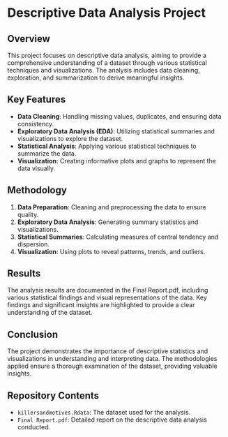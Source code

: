 # Descriptive Data Analysis Project

## Overview

This project focuses on descriptive data analysis, aiming to provide a comprehensive understanding of a dataset through various statistical techniques and visualizations. The analysis includes data cleaning, exploration, and summarization to derive meaningful insights.

## Key Features

- **Data Cleaning**: Handling missing values, duplicates, and ensuring data consistency.
- **Exploratory Data Analysis (EDA)**: Utilizing statistical summaries and visualizations to explore the dataset.
- **Statistical Analysis**: Applying various statistical techniques to summarize the data.
- **Visualization**: Creating informative plots and graphs to represent the data visually.

## Methodology

1. **Data Preparation**: Cleaning and preprocessing the data to ensure quality.
2. **Exploratory Data Analysis**: Generating summary statistics and visualizations.
3. **Statistical Summaries**: Calculating measures of central tendency and dispersion.
4. **Visualization**: Using plots to reveal patterns, trends, and outliers.

## Results

The analysis results are documented in the Final Report.pdf, including various statistical findings and visual representations of the data. Key findings and significant insights are highlighted to provide a clear understanding of the dataset.

## Conclusion

The project demonstrates the importance of descriptive statistics and visualizations in understanding and interpreting data. The methodologies applied ensure a thorough examination of the dataset, providing valuable insights.

## Repository Contents

- `killersandmotives.Rdata`: The dataset used for the analysis.
- `Final Report.pdf`: Detailed report on the descriptive data analysis conducted.
